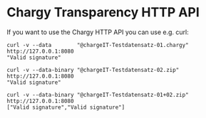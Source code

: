 # Chargy Transparency HTTP API

If you want to use the Chargy HTTP API you can use e.g. curl:

```
curl -v --data        "@chargeIT-Testdatensatz-01.chargy" http://127.0.0.1:8080
"Valid signature"

curl -v --data-binary "@chargeIT-Testdatensatz-02.zip"    http://127.0.0.1:8080
"Valid signature"

curl -v --data-binary "@chargeIT-Testdatensatz-01+02.zip" http://127.0.0.1:8080
["Valid signature","Valid signature"]
```
